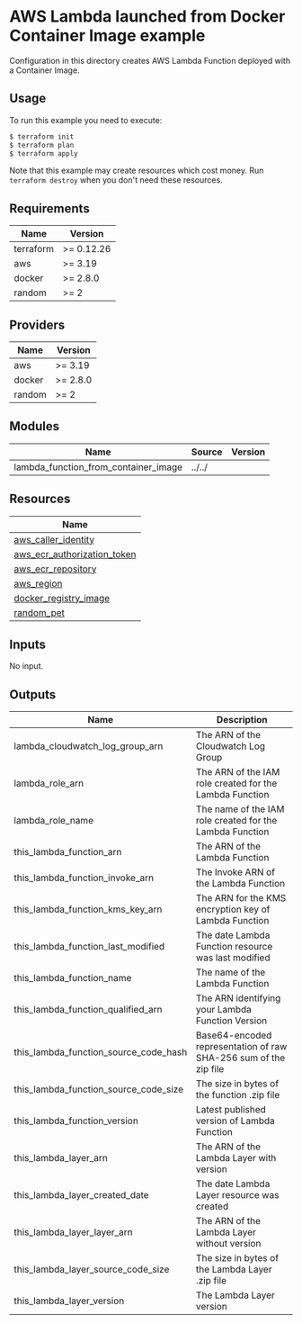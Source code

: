 # AWS Lambda launched from Docker Container Image example

Configuration in this directory creates AWS Lambda Function deployed with a Container Image.

## Usage

To run this example you need to execute:

```bash
$ terraform init
$ terraform plan
$ terraform apply
```

Note that this example may create resources which cost money. Run `terraform destroy` when you don't need these resources.

<!-- BEGINNING OF PRE-COMMIT-TERRAFORM DOCS HOOK -->
## Requirements

| Name | Version |
|------|---------|
| terraform | >= 0.12.26 |
| aws | >= 3.19 |
| docker | >= 2.8.0 |
| random | >= 2 |

## Providers

| Name | Version |
|------|---------|
| aws | >= 3.19 |
| docker | >= 2.8.0 |
| random | >= 2 |

## Modules

| Name | Source | Version |
|------|--------|---------|
| lambda_function_from_container_image | ../../ |  |

## Resources

| Name |
|------|
| [aws_caller_identity](https://registry.terraform.io/providers/hashicorp/aws/3.19/docs/data-sources/caller_identity) |
| [aws_ecr_authorization_token](https://registry.terraform.io/providers/hashicorp/aws/3.19/docs/data-sources/ecr_authorization_token) |
| [aws_ecr_repository](https://registry.terraform.io/providers/hashicorp/aws/3.19/docs/resources/ecr_repository) |
| [aws_region](https://registry.terraform.io/providers/hashicorp/aws/3.19/docs/data-sources/region) |
| [docker_registry_image](https://registry.terraform.io/providers/kreuzwerker/docker/2.8.0/docs/resources/registry_image) |
| [random_pet](https://registry.terraform.io/providers/hashicorp/random/2/docs/resources/pet) |

## Inputs

No input.

## Outputs

| Name | Description |
|------|-------------|
| lambda\_cloudwatch\_log\_group\_arn | The ARN of the Cloudwatch Log Group |
| lambda\_role\_arn | The ARN of the IAM role created for the Lambda Function |
| lambda\_role\_name | The name of the IAM role created for the Lambda Function |
| this\_lambda\_function\_arn | The ARN of the Lambda Function |
| this\_lambda\_function\_invoke\_arn | The Invoke ARN of the Lambda Function |
| this\_lambda\_function\_kms\_key\_arn | The ARN for the KMS encryption key of Lambda Function |
| this\_lambda\_function\_last\_modified | The date Lambda Function resource was last modified |
| this\_lambda\_function\_name | The name of the Lambda Function |
| this\_lambda\_function\_qualified\_arn | The ARN identifying your Lambda Function Version |
| this\_lambda\_function\_source\_code\_hash | Base64-encoded representation of raw SHA-256 sum of the zip file |
| this\_lambda\_function\_source\_code\_size | The size in bytes of the function .zip file |
| this\_lambda\_function\_version | Latest published version of Lambda Function |
| this\_lambda\_layer\_arn | The ARN of the Lambda Layer with version |
| this\_lambda\_layer\_created\_date | The date Lambda Layer resource was created |
| this\_lambda\_layer\_layer\_arn | The ARN of the Lambda Layer without version |
| this\_lambda\_layer\_source\_code\_size | The size in bytes of the Lambda Layer .zip file |
| this\_lambda\_layer\_version | The Lambda Layer version |
<!-- END OF PRE-COMMIT-TERRAFORM DOCS HOOK -->
